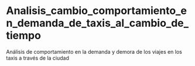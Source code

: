 # Analisis_cambio_comportamiento_en_demanda_de_taxis_al_cambio_de_tiempo
Análisis de comportamiento en la demanda y demora de los viajes en los taxis a través de la ciudad
